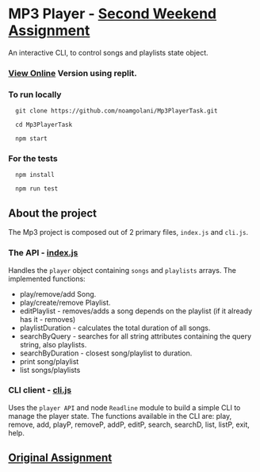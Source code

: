 # MP3 Player - [Second Weekend Assignment](./original_task.md)

An interactive CLI, to control songs and playlists state object.

### [View Online](https://replit.com/@noamgolani/Mp3PlayerTask?v=1) Version using replit.

### To run locally

      git clone https://github.com/noamgolani/Mp3PlayerTask.git

      cd Mp3PlayerTask

      npm start

### For the tests

      npm install

      npm run test

## About the project

The Mp3 project is composed out of 2 primary files, `index.js` and `cli.js`.

### The API - [index.js](./index.js)

Handles the `player` object containing `songs` and `playlists` arrays.
The implemented functions:

- play/remove/add Song.
- play/create/remove Playlist.
- editPlaylist - removes/adds a song depends on the playlist (if it already has it - removes)
- playlistDuration - calculates the total duration of all songs.
- searchByQuery - searches for all string attributes containing the query string, also playlists.
- searchByDuration - closest song/playlist to duration.
- print song/playlist
- list songs/playlists

### CLI client - [cli.js](./cli.js)

Uses the `player API` and node `Readline` module to build a simple CLI to manage the player state.
The functions available in the CLI are: play, remove, add, playP, removeP, addP, editP, search, searchD, list, listP, exit, help.

## [Original Assignment](./original_task.md)
